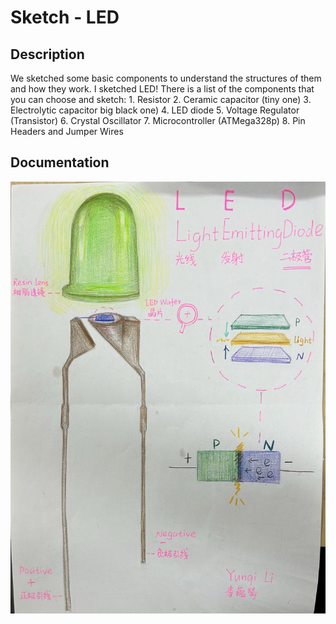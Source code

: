 # Sketch - LED

## Description
We sketched some basic components to understand the structures of them and how they work. I sketched LED!
There is a list of the components that you can choose and sketch: 
	1. Resistor
	2. Ceramic capacitor (tiny one)
	3. Electrolytic capacitor big black one)
	4. LED diode
	5. Voltage Regulator (Transistor)
	6. Crystal Oscillator
	7. Microcontroller (ATMega328p)
	8. Pin Headers and Jumper Wires
   
## Documentation
<p align="center">
	<img src="./IMG_0685.jpeg") alt="size limit image cant be show" width="700">
</p>
